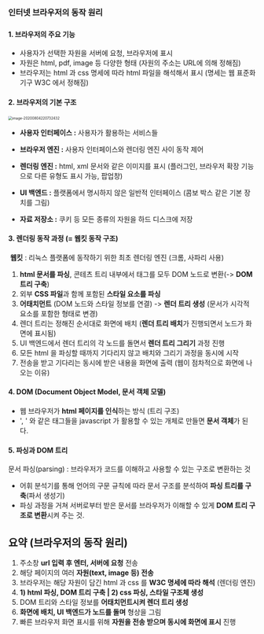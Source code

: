 ### 인터넷 브라우저의 동작 원리

###  

#### 1. 브라우저의 주요 기능

- 사용자가 선택한 자원을 서버에 요청, 브라우저에 표시
- 자원은 html, pdf, image 등 다양한 형태 (자원의 주소는 URL에 의해 정해짐)
- 브라우저는 html 과 css 명세에 따라 html 파일을 해석해서 표시 (명세는 웹 표준화 기구 W3C 에서 정해짐)



#### 2. 브라우저의 기본 구조

<img src="/Users/sungblee/Library/Application Support/typora-user-images/image-20200804220732432.png" alt="image-20200804220732432" style="zoom:50%;" />

- **사용자 인터페이스 :** 사용자가 활용하는 서비스들

- **브라우저 엔진 :** 사용자 인터페이스와 렌더링 엔진 사이 동작 제어

- **렌더링 엔진 :** html, xml 문서와 같은 이미지를 표시 (플러그인, 브라우저 확장 기능으로 다른 유형도 표시 가능, 팝업창)

- **UI 백엔드 :** 플랫폼에서 명시하지 않은 일반적 인터페이스 (콤보 박스 같은 기본 장치를 그림)

- **자료 저장소 :** 쿠키 등 모든 종류의 자원을 하드 디스크에 저장

  

#### 3. 렌더링 동작 과정 (= 웹킷 동작 구조)

​	**웹킷** : 리눅스 플랫폼에 동작하기 위한 최초 렌더링 엔진 (크롬, 사파리 사용)

1. **html 문서를 파싱**, 콘테츠 트리 내부에서 태그를 모두 DOM 노드로 변환(-> **DOM 트리 구축**)
2. 외부 **CSS 파일**과 함께 포함된 **스타일 요소를 파싱**
3. **어태치먼트** (DOM 노드와 스타일 정보를 연결) -> **렌더 트리 생성** (문서가 시각적 요소를 포함한 형태로 변경)
4. 렌더 트리는 정해진 순서대로 화면에 배치 (**렌더 트리 배치**가 진행되면서 노드가 화면에 표시됨)
5. UI 백엔드에서 렌더 트리의 각 노드를 돌면서 **렌더 트리 그리기** 과정 진행
6. 모든 html 을 파싱할 때까지 기다리지 않고 배치와 그리기 과정을 동시에 시작
7. 전송을 받고 기다리는 동시에 받은 내용을 화면에 출력 (웹이 점차적으로 화면에 나오는 이유)



#### 4.  DOM (Document Object Model, 문서 객체 모델) 

- 웹 브라우저가 **html 페이지를 인식**하는 방식 (트리 구조)
- '<html>, <body>' 와 같은 태그들을 javascript 가 활용할 수 있는 개체로 만들면 **문서 객체**가 된다.



#### 5. 파싱과 DOM 트리

문서 파싱(parsing) : 브라우저가 코드를 이해하고 사용할 수 있는 구조로 변환하는 것

- 어휘 분석기를 통해 언어의 구문 규칙에 따라 문서 구조를 분석하여 **파싱 트리를 구축**(파서 생성기)
- 파싱 과정을 거쳐 서버로부터 받은 문서를 브라우저가 이해할 수 있게 **DOM 트리 구조로 변환**시켜 주는 것.



## 요약 (브라우저의 동작 원리)

1. 주소창 **url 입력 후 엔터, 서버에 요청** 전송
2. 해당 페이지의 여러 **자원(text, image 등) 전송**
3. 브라우저는 해당 자원이 담긴 html 과 css 를 **W3C 명세에 따라 해석** (렌더링 엔진)
4. **1) html 파싱, DOM 트리 구축 | 2) css 파싱, 스타일 구조체 생성**
5. DOM 트리와 스타일 정보를 **어태치먼트시켜 렌더 트리 생성**
6. **화면에 배치,  UI 백엔드가 노드를 돌며** 형상을 그림
7. 빠른 브라우저 화면 표시를 위해 **자원을 전송 받으며 동시에 화면에 표시** 진행
